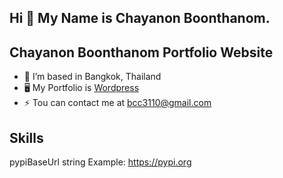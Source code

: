 ## Hi 👋 My Name is Chayanon Boonthanom.
## Chayanon Boonthanom Portfolio Website

- 🔭 I’m based in Bangkok, Thailand
- 🖥️ My Portfolio is [Wordpress](https://chayanonboo.com/)
- ⚡ Tou can contact me at bcc3110@gmail.com

## Skills
pypiBaseUrl string
Example: https://pypi.org

          
